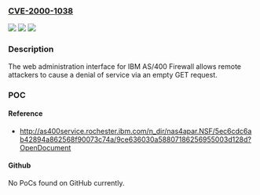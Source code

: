 ### [CVE-2000-1038](https://cve.mitre.org/cgi-bin/cvename.cgi?name=CVE-2000-1038)
![](https://img.shields.io/static/v1?label=Product&message=n%2Fa&color=blue)
![](https://img.shields.io/static/v1?label=Version&message=n%2Fa&color=blue)
![](https://img.shields.io/static/v1?label=Vulnerability&message=n%2Fa&color=brighgreen)

### Description

The web administration interface for IBM AS/400 Firewall allows remote attackers to cause a denial of service via an empty GET request.

### POC

#### Reference
- http://as400service.rochester.ibm.com/n_dir/nas4apar.NSF/5ec6cdc6ab42894a862568f90073c74a/9ce636030a58807186256955003d128d?OpenDocument

#### Github
No PoCs found on GitHub currently.

